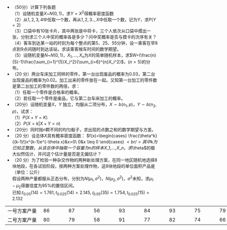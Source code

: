 -  （50分）计算下列各题<br />（1）设随机变量$X$~$N(0,1)$，求$Y=X^2$得概率密度函数<br />（2）从$1,2,3,4$中任取一个数，再从$1,2,3..,X$中任取一个数，记为$Y$，求$P(Y=2)$<br />（3）口袋中有10张卡片，其中两张是中将卡，三个人依次从口袋中摸出一张，分别求三个人中奖的概率各是多少？问中奖概率是否与摸卡的次序有关？<br />（4）客车到达某一站的时刻为每个整点的第$5、25、55$分钟，设一乘客在早$8$点到$9$点间随时到达该站，求该乘客候车时间的数学期望。<br />（5）设随机变量$N$~$N(0,1)$，$X_1,...,X_n$为$X$的简单随机样本，求$W=(\frac{n}{5}-1)\frac{\sum_{i=1}^{5}X_i^2}{\sum_{i=6}^{n}X_i^2}$，$(n>5)$的分布。 
-  （20 分）两台车床加工同样的零件，第一台出现废品的概率为$0.03$，第二台出现废品的概率为$0.02$。加工出来的零件放在一起。又知第一台加工的零件数是第二台加工的零件数的两倍，求：<br />（1）任取一个零件是合格率的概率。<br />（2）若任取一个零件是废品，它与第二台车床加工的概率。 
-  （20分）设随机变量$X$，$Y$ 独立，均服从二项分布，$X\sim b(n_1,p)，$<sub>​</sub>$Y\sim b(n_2,p)$，试求：<br />（1）$P(X+Y=K)$<br />（2）$P(X=k|X+Y=n)$ 
-  （20分）同时抛$n$颗不同的均匀骰子，求出现的点数之和的数学期望与方差。 
-  （20 分）设总体$X$具有概率密度函数： $f(x)=\begin{cases}
\frac{\theta^k}{(k-1)!}x^{k-1}e^{-\theta x}&x>0\\
0&x \leq 0
\end{cases}
$<br />其中$k$为已知正整数，从该总体中抽取一个容量为$n$的样本$𝑋_1,…,𝑋_𝑛$，求$\theta$的极大似然估计，并问这个估计量是否是无偏估计？ 
-  （20 分）为了检验一种杂交作物的两种新处理方案，在同一地区随机地选择$8$块地段，在各试验阶段，按两种方案处理作物，这$8$块地段的单位面积产品是（单位：公斤） <br />假设两种产量都服从正态分布，分别为$N(\mu_1,\sigma^2)$，$N(\mu_2,\sigma^2)$，$\sigma^2$未知，求$\mu_1-\mu_2$得置信度为$95\%$的置信区间。<br />已知:$t_{0.05}(14) = 1.761,t_{0.025}(14) = 2.145 ,𝑡_{0.05}(35) = 1.754,t_{0.025}(15)=2.132$ 
<table data-lake-id="1416da27" id="1416da27" margin="true" class="lake-table" style="width: 782px"><colgroup><col width="118"><col width="83"><col width="83"><col width="83"><col width="83"><col width="83"><col width="83"><col width="83"><col width="83"></colgroup><tbody><tr data-lake-id="uc181032e" id="uc181032e"><td data-lake-id="u78c0780a" id="u78c0780a">一号方案产量
 </td><td data-lake-id="u91717761" id="u91717761">86
 </td><td data-lake-id="uc46c4596" id="uc46c4596">87
 </td><td data-lake-id="ufd6f1ff9" id="ufd6f1ff9">56
 </td><td data-lake-id="u11add4a9" id="u11add4a9">93
 </td><td data-lake-id="u1566bbe1" id="u1566bbe1">84
 </td><td data-lake-id="u80605146" id="u80605146">93
 </td><td data-lake-id="ubc3ad285" id="ubc3ad285">75
 </td><td data-lake-id="u5c4cb268" id="u5c4cb268">79
 </td></tr><tr data-lake-id="u75ed57d7" id="u75ed57d7"><td data-lake-id="u42c46c0d" id="u42c46c0d">二号方案产量
 </td><td data-lake-id="ub58befe8" id="ub58befe8">80
 </td><td data-lake-id="u1e581452" id="u1e581452">79
 </td><td data-lake-id="u7654b8b1" id="u7654b8b1">58
 </td><td data-lake-id="u906f8d79" id="u906f8d79">91
 </td><td data-lake-id="ubcd0df0f" id="ubcd0df0f">77
 </td><td data-lake-id="ufaeb6762" id="ufaeb6762">82
 </td><td data-lake-id="ue1b751d9" id="ue1b751d9">74
 </td><td data-lake-id="u43f2562a" id="u43f2562a">66
 </td></tr></tbody></table>